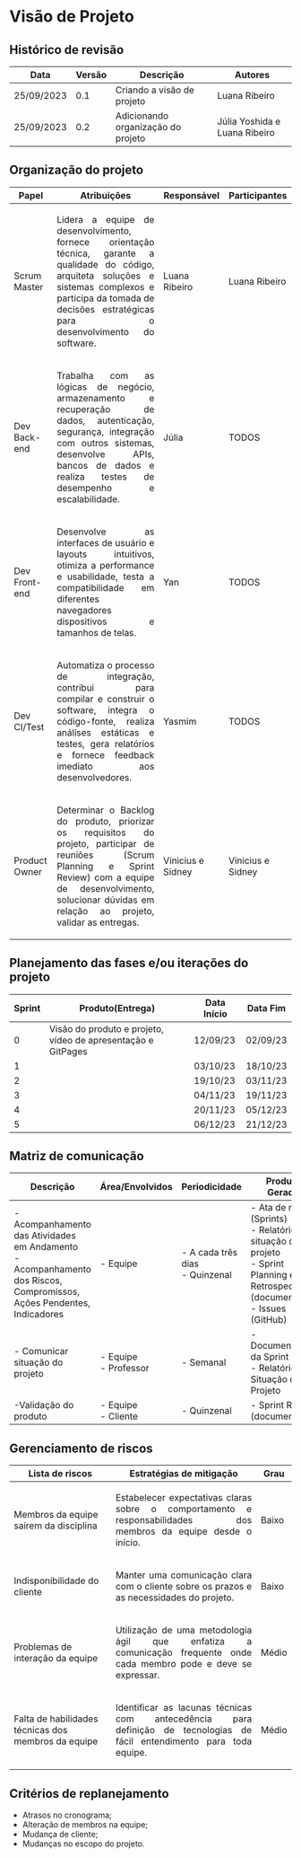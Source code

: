 # Visão de Projeto

## Histórico de revisão

| Data | Versão | Descrição | Autores |
| ---------- | ----------- | -------------- | -------------- |
| 25/09/2023 | 0.1 | Criando a visão de projeto | Luana Ribeiro |
| 25/09/2023 | 0.2 | Adicionando organização do projeto | Júlia Yoshida e Luana Ribeiro |

## Organização do projeto

| Papel | Atribuições | Responsável | Participantes |
| --- | --- | --- | --- |
| Scrum Master | <p style="text-align: justify;"> Lidera a equipe de desenvolvimento, fornece orientação técnica, garante a qualidade do código, arquiteta soluções e sistemas complexos e participa da tomada de decisões estratégicas para o desenvolvimento do software. </p> | Luana Ribeiro | Luana Ribeiro |
| Dev Back-end | <p style="text-align: justify;"> Trabalha com as lógicas de negócio, armazenamento e recuperação de dados, autenticação, segurança, integração com outros sistemas, desenvolve APIs, bancos de dados e realiza testes de desempenho e escalabilidade. </p> | Júlia | TODOS |
| Dev Front-end | <p style="text-align: justify;"> Desenvolve as interfaces de usuário e layouts intuitivos, otimiza a performance e usabilidade, testa a compatibilidade em diferentes navegadores dispositivos e tamanhos de telas. </p> | Yan | TODOS |
| Dev CI/Test | <p style="text-align: justify;"> Automatiza o processo de integração, contribui para compilar e construir o software, integra o código-fonte, realiza análises estáticas e testes, gera relatórios e fornece feedback imediato aos desenvolvedores. </p> | Yasmim | TODOS |
| Product Owner | <p style="text-align: justify;"> Determinar o Backlog do produto, priorizar os requisitos do projeto, participar de reuniões (Scrum Planning e Sprint Review) com a equipe de desenvolvimento, solucionar dúvidas em relação ao projeto, validar as entregas. </p> | Vinicius e Sidney | Vinicius e Sidney |

## Planejamento das fases e/ou iterações do projeto

|Sprint|Produto(Entrega)|Data Início|Data Fim|
|--|--|--|--|
|0|Visão do produto e projeto, vídeo de apresentação e GitPages|12/09/23|02/09/23|
|1||03/10/23|18/10/23|
|2||19/10/23|03/11/23|
|3||04/11/23|19/11/23|
|4||20/11/23|05/12/23|
|5||06/12/23|21/12/23|

## Matriz de comunicação

|Descrição|Área/Envolvidos|Periodicidade|Produtos Gerados|
|--|--|--|--|
|- Acompanhamento das Atividades em Andamento</br>- Acompanhamento dos Riscos, Compromissos, Ações Pendentes, Indicadores|- Equipe |- A cada três dias</br>- Quinzenal|- Ata de reunião (Sprints)</br>- Relatório de situação do projeto</br>- Sprint Planning e Retrospective (documentação) </br>- Issues (GitHub)|
|- Comunicar situação do projeto|- Equipe</br>- Professor|- Semanal|- Documentação da Sprint</br>- Relatório de Situação do Projeto|
|-Validação do produto|- Equipe </br>- Cliente |- Quinzenal|- Sprint Review (documentação)|

## Gerenciamento de riscos

|Lista de riscos|Estratégias de mitigação|Grau|
|--|--|--|
|Membros da equipe saírem da disciplina| <p style="text-align: justify;"> Estabelecer expectativas claras sobre o comportamento e responsabilidades dos membros da equipe desde o início.</p>|Baixo|
|Indisponibilidade do cliente| <p style="text-align: justify;">Manter uma comunicação clara com o cliente sobre os prazos e as necessidades do projeto.</p>|Baixo|
|Problemas de interação da equipe| <p style="text-align: justify;">Utilização de uma metodologia ágil que enfatiza a comunicação frequente onde cada membro pode e deve se expressar.</p>|Médio|
|Falta de habilidades técnicas dos membros da equipe| <p style="text-align: justify;">Identificar as lacunas técnicas com antecedência para definição de tecnologias de fácil entendimento para toda equipe.</p>|Médio|

## Critérios de replanejamento

- Atrasos no cronograma;
- Alteração de membros na equipe;
- Mudança de cliente;
- Mudanças no escopo do projeto.
